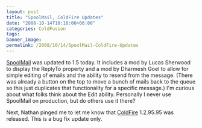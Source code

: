 ```yaml
---
layout: post
title: "SpoolMail, ColdFire Updates"
date: "2008-10-14T10:10:00+06:00"
categories: ColdFusion 
tags: 
banner_image: 
permalink: /2008/10/14/SpoolMail-ColdFire-Updates
---
```


<a href="http://spoolmail.riaforge.org/">SpoolMail</a> was updated to 1.5 today. It includes a mod by Lucas Sherwood to display the ReplyTo property and a mod by Dharmesh Goel to allow for simple editing of emails and the ability to resend from the message. (There was already a button on the top to move a bunch of mails back to the queue so this just duplicates that functionality for a specific message.) I'm curious about what folks think about the Edit ability. Personally I never use SpoolMail on production, but do others use it there?

Next, Nathan pinged me to let me know that <a href="http://coldfire.riaforge.org">ColdFire</a> 1.2.95.95 was released. This is a bug fix update only.